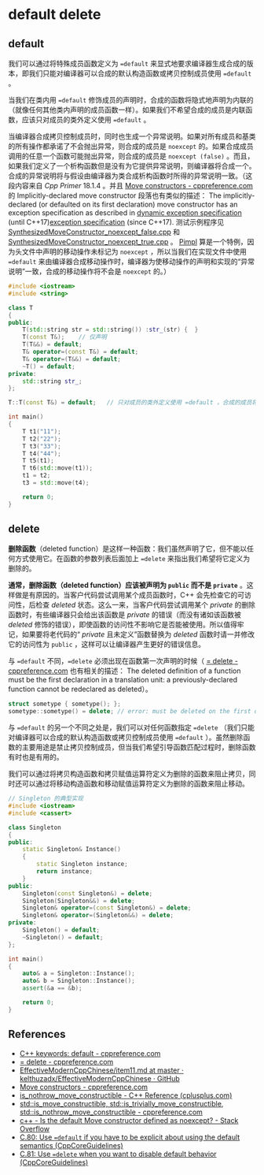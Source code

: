 # default delete

## default

我们可以通过将特殊成员函数定义为 `=default` 来显式地要求编译器生成合成的版本，即我们只能对编译器可以合成的默认构造函数或拷贝控制成员使用 `=default` 。

当我们在类内用 `=default` 修饰成员的声明时，合成的函数将隐式地声明为内联的（就像任何其他类内声明的成员函数一样）。如果我们不希望合成的成员是内联函数，应该只对成员的类外定义使用 `=default` 。

当编译器合成拷贝控制成员时，同时也生成一个异常说明。如果对所有成员和基类的所有操作都承诺了不会抛出异常，则合成的成员是 `noexcept` 的。如果合成成员调用的任意一个函数可能抛出异常，则合成的成员是 `noexcept (false)` 。而且，如果我们定义了一个析构函数但是没有为它提供异常说明，则编译器将合成一个。合成的异常说明将与假设由编译器为类合成析构函数时所得的异常说明一致。（这段内容来自 *Cpp Primer* 18.1.4 。并且 [Move constructors - cppreference.com](https://en.cppreference.com/w/cpp/language/move_constructor) 的 Implicitly-declared move constructor 段落也有类似的描述：  The implicitly-declared (or defaulted on its first declaration) move constructor has an exception specification as described in [dynamic exception specification](https://en.cppreference.com/w/cpp/language/except_spec) (until C++17)[exception specification](https://en.cppreference.com/w/cpp/language/noexcept_spec) (since C++17).  测试示例程序见 [SynthesizedMoveConstructor_noexcept_false.cpp](https://github.com/ltimaginea/Cpp-Primer/blob/main/CppPrimer/Content/Ch13_CopyControl/Ch13_01_default_delete/Ch13_01_SynthesizedMoveConstructor_noexcept_false.cpp) 和 [SynthesizedMoveConstructor_noexcept_true.cpp](https://github.com/ltimaginea/Cpp-Primer/blob/main/CppPrimer/Content/Ch13_CopyControl/Ch13_01_default_delete/Ch13_01_SynthesizedMoveConstructor_noexcept_true.cpp) 。 [Pimpl](https://github.com/ltimaginea/Cpp-Primer/tree/main/CppPrimer/Content/Ch13_CopyControl/Ch13_00_Pimpl) 算是一个特例，因为头文件中声明的移动操作未标记为 `noexcept` ，所以当我们在实现文件中使用 `=default` 来由编译器合成移动操作时，编译器为使移动操作的声明和实现的“异常说明”一致，合成的移动操作将不会是 `noexcept` 的。）

```cpp
#include <iostream>
#include <string>

class T
{
public:
	T(std::string str = std::string()) :str_(str) {  }
	T(const T&);	// 仅声明
	T(T&&) = default;
	T& operator=(const T&) = default;
	T& operator=(T&&) = default;
	~T() = default;
private:
	std::string str_;
};

T::T(const T&) = default;	// 只对成员的类外定义使用 =default ，合成的成员将是非内联函数

int main()
{
	T t1("11");
	T t2("22");
	T t3("33");
	T t4("44");
	T t5(t1);
	T t6(std::move(t1));
	t1 = t2;
	t3 = std::move(t4);

	return 0;
}
```



## delete

**删除函数**（deleted function）是这样一种函数：我们虽然声明了它，但不能以任何方式使用它。在函数的参数列表后面加上 `=delete` 来指出我们希望将它定义为删除的。

**通常，删除函数（deleted function）应该被声明为 `public` 而不是 `private`** 。这样做是有原因的。当客户代码尝试调用某个成员函数时，C++ 会先检查它的可访问性，后检查 *deleted* 状态。这么一来，当客户代码尝试调用某个 *private* 的删除函数时，有些编译器只会给出该函数是 *private* 的错误（而没有诸如该函数被 *deleted* 修饰的错误），即使函数的访问性不影响它是否能被使用。所以值得牢记，如果要将老代码的“ *private* 且未定义”函数替换为 *deleted* 函数时请一并修改它的访问性为 `public` ，这样可以让编译器产生更好的错误信息。

与 `=default` 不同，`=delete` 必须出现在函数第一次声明的时候（ [= delete - cppreference.com](https://en.cppreference.com/w/cpp/language/function#Deleted_functions) 也有相关的描述： The deleted definition of a function must be the first declaration in a translation unit: a previously-declared function cannot be redeclared as deleted）。

```cpp
struct sometype { sometype(); };
sometype::sometype() = delete; // error: must be deleted on the first declaration
```

与 `=default` 的另一个不同之处是，我们可以对任何函数指定 `=delete` （我们只能对编译器可以合成的默认构造函数或拷贝控制成员使用 `=default` ）。虽然删除函数的主要用途是禁止拷贝控制成员，但当我们希望引导函数匹配过程时，删除函数有时也是有用的。

我们可以通过将拷贝构造函数和拷贝赋值运算符定义为删除的函数来阻止拷贝，同时还可以通过将移动构造函数和移动赋值运算符定义为删除的函数来阻止移动。

```cpp
// Singleton 的典型实现
#include <iostream>
#include <cassert>

class Singleton
{
public:
	static Singleton& Instance()
	{
		static Singleton instance;
		return instance;
	}
public:
	Singleton(const Singleton&) = delete;
	Singleton(Singleton&&) = delete;
	Singleton& operator=(const Singleton&) = delete;
	Singleton& operator=(Singleton&&) = delete;
private:
	Singleton() = default;
	~Singleton() = default;
};

int main()
{
	auto& a = Singleton::Instance();
	auto& b = Singleton::Instance();
	assert(&a == &b);

	return 0;
}
```



## References

* [C++ keywords: default - cppreference.com](https://en.cppreference.com/w/cpp/keyword/default)
* [= delete - cppreference.com](https://en.cppreference.com/w/cpp/language/function#Deleted_functions)
* [EffectiveModernCppChinese/item11.md at master · kelthuzadx/EffectiveModernCppChinese · GitHub](https://github.com/kelthuzadx/EffectiveModernCppChinese/blob/master/3.MovingToModernCpp/item11.md)
* [Move constructors - cppreference.com](https://en.cppreference.com/w/cpp/language/move_constructor)
* [is_nothrow_move_constructible - C++ Reference (cplusplus.com)](http://www.cplusplus.com/reference/type_traits/is_nothrow_move_constructible/)
* [std::is_move_constructible, std::is_trivially_move_constructible, std::is_nothrow_move_constructible - cppreference.com](https://en.cppreference.com/w/cpp/types/is_move_constructible)
* [c++ - Is the default Move constructor defined as noexcept? - Stack Overflow](https://stackoverflow.com/questions/18653726/is-the-default-move-constructor-defined-as-noexcept)
* [C.80: Use `=default` if you have to be explicit about using the default semantics (CppCoreGuidelines)](https://github.com/isocpp/CppCoreGuidelines/blob/master/CppCoreGuidelines.md#c80-use-default-if-you-have-to-be-explicit-about-using-the-default-semantics)
* [C.81: Use `=delete` when you want to disable default behavior (CppCoreGuidelines)](https://github.com/isocpp/CppCoreGuidelines/blob/master/CppCoreGuidelines.md#c81-use-delete-when-you-want-to-disable-default-behavior-without-wanting-an-alternative)

